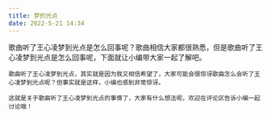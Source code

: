 ```yaml
---
title: 梦的光点
date: 2022-5-21 14:34
---
```

<p>
    歌曲听了王心凌梦到光点是怎么回事呢？歌曲相信大家都很熟悉，但是歌曲听了王心凌梦到光点是怎么回事呢，下面就让小编带大家一起了解吧。

    歌曲听了王心凌梦到光点，其实就是因为我又相信希望了，大家可能会很惊讶歌曲怎么会听了王心凌梦到光点呢？但事实就是这样，小编也感到非常惊讶。

    这就是关于歌曲听了王心凌梦到光点的事情了，大家有什么想法呢，欢迎在评论区告诉小编一起讨论哦！
<p>